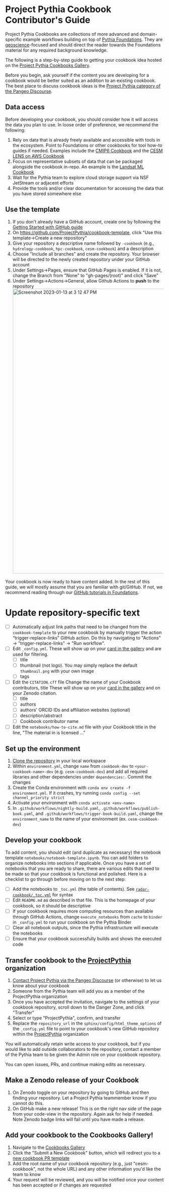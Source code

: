 # Project Pythia Cookbook Contributor's Guide

Project Pythia Cookbooks are collections of more advanced and domain-specific example
workflows building on top of [Pythia Foundations](https://foundations.projectpythia.org/landing-page.html).
They are [geoscience](https://en.wikipedia.org/wiki/Earth_science)-focused
and should direct the reader towards the Foundations material for any required
background knowledge.

The following is a step-by-step guide to getting your cookbook idea
hosted on the [Project Pythia Cookbooks Gallery](https://cookbooks.projectpythia.org).

Before you begin, ask yourself if the content you are developing for a cookbook would be better suited as an addition to an existing cookbook. The best place to discuss cookbook ideas is the [Project Pythia category of the Pangeo Discourse](https://discourse.pangeo.io/c/education/project-pythia/60).

## Data access

Before developing your cookbook, you should consider how it will access the data you plan to use. In loose order of preference, we recommend the following:

1. Rely on data that is already freely available and accessible with tools in the ecosystem. Point to Foundations or other cookbooks for tool how-to guides if needed. Examples include the [CMIP6 Cookbook](https://projectpythia.org/cmip6-cookbook/) and the [CESM LENS on AWS Cookbook](https://projectpythia.org/cesm-lens-aws-cookbook/)
1. Focus on representative subsets of data that can be packaged alongside the cookbook in-repo. An example is the [Landsat ML Cookbook](https://projectpythia.org/landsat-ml-cookbook/README.html)
1. Wait for the Pythia team to explore cloud storage support via NSF JetStream or adjacent efforts
1. Provide the tools and/or clear documentation for accessing the data that you have stored somewhere else

## Use the template

1. If you don't already have a GitHub account, create one by following the [Getting Started with GitHub guide](https://foundations.projectpythia.org/foundations/getting-started-github.html)
1. On https://github.com/ProjectPythia/cookbook-template, click "Use this template&rarr;Create a new repository"
1. Give your repository a descriptive name followed by `-cookbook` (e.g., `hydrology-cookbook`, `hpc-cookbook`, `cesm-cookbook`) and a description
1. Choose "Include all branches" and create the repository. Your browser will be directed to the newly created repository under your GitHub account
1. Under Settings&rarr;Pages, ensure that GitHub Pages is enabled. If it is not, change the Branch from "None" to "gh-pages/(root)" and click "Save"
1. Under Settings&rarr;Actions&rarr;General, allow Github Actions to **push** to the repository <img width="901" alt="Screenshot 2023-01-13 at 3 12 47 PM" src="https://user-images.githubusercontent.com/26660300/212428991-cd0ae2f0-73ca-40d8-b983-f122359463aa.png">

Your cookbook is now ready to have content added. In the rest of this guide, we will mostly assume that you are familiar with git/GitHub. If not, we recommend reading through our [GitHub tutorials in Foundations](https://foundations.projectpythia.org/foundations/getting-started-github.html).

# Update repository-specific text

- [ ] Automatically adjust link paths that need to be changed from the `cookbook-template` to your new cookbook by manually trigger the action “trigger-replace-links” GitHub action. Do this by navigating to "Actions" -> "trigger-replace-links" -> "Run workflow".
- [ ] Edit `_config.yml`. These will show up on your [card in the gallery](https://cookbooks.projectpythia.org/) and are used for filtering.
  - [ ] title
  - [ ] thumbnail (not logo). You may simply replace the default `thumbnail.png` with your own image
  - [ ] tags
- [ ] Edit the `CITATION.cff` file Change the name of your Cookbook contributors, title These will show up on your [card in the gallery](https://cookbooks.projectpythia.org/) and on your Zenodo citation.
  - [ ] title
  - [ ] authors
  - [ ] authors' ORCID IDs and affiliation websites (optional)
  - [ ] description/abstract
  - [ ] Cookbook contributor name
- [ ] Edit the `notebooks/how-to-cite.md` file with your Cookbook title in the line, "The material in <This Cookbook> is licensed ..."

## Set up the environment

1. [Clone the repository](https://foundations.projectpythia.org/foundations/github/github-cloning-forking.html) in your local workspace
1. Within `environment.yml`, change `name` from `cookbook-dev` to `<your-cookbook-name>-dev` (e.g. `cesm-cookbook-dev`) and add all required libraries and other dependencies under `dependencies:`. Commit the changes
1. Create the Conda environment with `conda env create -f environment.yml`. If it crashes, try running `conda config --set channel_priority strict`
1. Activate your environment with `conda activate <env-name>`
1. In `.github/workflows/nightly-build.yaml`, `.github/workflows/publish-book.yaml`, and `.github/workflows/trigger-book-build.yaml`, change the `environment_name` to the name of your environment (ex. `cesm-cookbook-dev`)

## Develop your cookbook

To add content, you should edit (and duplicate as necessary) the notebook template `notebooks/notebook-template.ipynb`. You can add folders to organize notebooks into sections if applicable.
Once you have a set of notebooks that you are ready to share, there are various edits that need to be made so that your cookbook is functional and polished. Here is a checklist to go through before moving on to the next step:

- [ ] Add the notebooks to `_toc.yml` (the table of contents). See [`radar-cookbook/_toc.yml`](https://github.com/ProjectPythia/radar-cookbook/blob/main/_toc.yml) for syntax
- [ ] Edit `README.md` as described in that file. This is the homepage of your cookbook, so it should be descriptive
- [ ] If your cookbook requires more computing resources than available through GitHub Actions, change `execute_notebooks` from `cache` to `binder` in `_config.yml` to run your cookbook on the Pythia Binder
- [ ] Clear all notebook outputs, since the Pythia infrastructure will execute the notebooks
- [ ] Ensure that your cookbook successfully builds and shows the executed code

## Transfer cookbook to the [ProjectPythia](https://github.com/ProjectPythia) organization

1. [Contact Project Pythia via the Pangeo Discourse](https://discourse.pangeo.io/c/education/project-pythia/60) (or otherwise) to let us know about your cookbook
1. Someone from the Pythia team will add you as a member of the ProjectPythia organization
1. Once you have accepted the invitation, navigate to the settings of your cookbook repository, scroll down to the Danger Zone, and click "Transfer"
1. Select or type "ProjectPythia", confirm, and transfer
1. Replace the `repository_url` in the `sphinx/config/html_theme_options` of the `_config.yml` file to point to your cookbook's new GitHub repository within the [ProjectPythia](https://github.com/ProjectPythia) organization

You will automatically retain write access to your cookbook, but if you would like to add outside collaborators to the repository, contact a member of the Pythia team to be given the Admin role on your cookbook repository.

You can open issues, PRs, and continue making edits as necessary.

## Make a Zenodo release of your Cookbook

1.  On Zenodo toggle on your repository by going to GitHub and then finding your repository. Let a Project Pythia teammember know if you cannot do this.
1.  On GitHub make a new release! This is on the right nav side of the page from your code-view in the repository. Again ask for help if needed. Note Zenodo badge links will fail until you have made a release.

## Add your cookbook to the Cookbooks Gallery!

1. Navigate to the [Cookbooks Gallery](https://cookbooks.projectpythia.org/)
1. Click the "Submit a New Cookbook" button, which will redirect you to a [new cookbook PR template](https://github.com/ProjectPythia/cookbook-gallery/issues/new?assignees=ProjectPythia%2Feducation&labels=content%2Ccookbook-gallery-submission&template=update-cookbook-gallery.yaml&title=Update+Gallery+with+new+Cookbook)
1. Add the root name of your cookbook repository (e.g., just "cesm-cookbook", not the whole URL) and any other information you'd like the team to know
1. Your request will be reviewed, and you will be notified once your content has been accepted or if changes are requested
